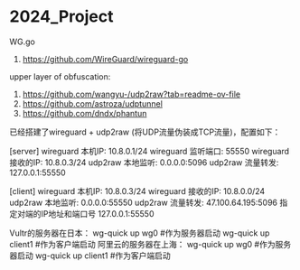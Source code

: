 # 2024_Project


WG.go
1. https://github.com/WireGuard/wireguard-go

upper layer of obfuscation:
1. https://github.com/wangyu-/udp2raw?tab=readme-ov-file
2. https://github.com/astroza/udptunnel
3. https://github.com/dndx/phantun


已经搭建了wireguard + udp2raw (将UDP流量伪装成TCP流量)，配置如下：

[server]
wireguard 本机IP: 10.8.0.1/24
wireguard 监听端口: 55550
wireguard 接收的IP: 10.8.0.3/24
udp2raw 本地监听: 0.0.0.0:5096
udp2raw 流量转发: 127.0.0.1:55550

[client]
wireguard 本机IP: 10.8.0.3/24
wireguard 接收的IP: 10.8.0.0/24
udp2raw 本地监听: 0.0.0.0:55550
udp2raw 流量转发: 47.100.64.195:5096
指定对端的IP地址和端口号 127.0.0.1:55550


Vultr的服务器在日本：
wg-quick up wg0                    #作为服务器启动
wg-quick up client1                #作为客户端启动
阿里云的服务器在上海：
wg-quick up wg0                    #作为服务器启动
wg-quick up client1                #作为客户端启动
